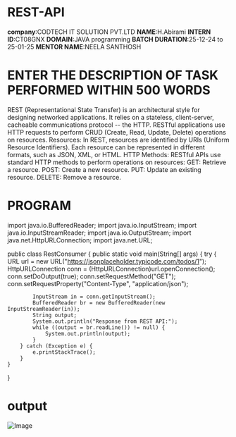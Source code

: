 # REST-API
**company**:CODTECH IT SOLUTION PVT.LTD
**NAME**:H.Abirami
**INTERN ID**:CT08GNX
**DOMAIN**:JAVA programming
**BATCH DURATION**:25-12-24 to 25-01-25
**MENTOR NAME**:NEELA SANTHOSH
# ENTER THE DESCRIPTION  OF TASK PERFORMED WITHIN 500 WORDS
REST (Representational State Transfer) is an architectural style for designing networked applications. It relies on a stateless, client-server, cacheable communications protocol -- the HTTP. RESTful applications use HTTP requests to perform CRUD (Create, Read, Update, Delete) operations on resources.
Resources: In REST, resources are identified by URIs (Uniform Resource Identifiers). Each resource can be represented in different formats, such as JSON, XML, or HTML.
HTTP Methods: RESTful APIs use standard HTTP methods to perform operations on resources:
GET: Retrieve a resource.
POST: Create a new resource.
PUT: Update an existing resource.
DELETE: Remove a resource.
# PROGRAM
import java.io.BufferedReader;
import java.io.InputStream;
import java.io.InputStreamReader;
import java.io.OutputStream;
import java.net.HttpURLConnection;
import java.net.URL;

public class RestConsumer {
    public static void main(String[] args) {
        try {
            URL url = new URL("https://jsonplaceholder.typicode.com/todos/1");
            HttpURLConnection conn = (HttpURLConnection)url.openConnection();
            conn.setDoOutput(true);
            conn.setRequestMethod("GET");
            conn.setRequestProperty("Content-Type", "application/json");

            InputStream in = conn.getInputStream();
            BufferedReader br = new BufferedReader(new InputStreamReader(in));
            String output;
            System.out.println("Response from REST API:");
            while ((output = br.readLine()) != null) {
                System.out.println(output);
            }
        } catch (Exception e) {
            e.printStackTrace();
        }
    }
}
# output
![Image](https://github.com/user-attachments/assets/9beaf9a0-70a4-4c5e-a8c2-10f81e03514a)





